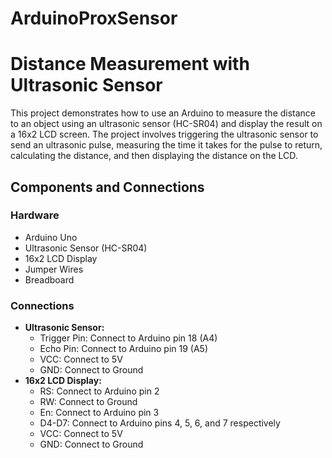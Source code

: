 # ArduinoProxSensor

# Distance Measurement with Ultrasonic Sensor

This project demonstrates how to use an Arduino to measure the distance to an object using an ultrasonic sensor (HC-SR04) and display the result on a 16x2 LCD screen. The project involves triggering the ultrasonic sensor to send an ultrasonic pulse, measuring the time it takes for the pulse to return, calculating the distance, and then displaying the distance on the LCD.

## Components and Connections

### Hardware
- Arduino Uno
- Ultrasonic Sensor (HC-SR04)
- 16x2 LCD Display
- Jumper Wires
- Breadboard 

### Connections
- **Ultrasonic Sensor:**
  - Trigger Pin: Connect to Arduino pin 18 (A4)
  - Echo Pin: Connect to Arduino pin 19 (A5)
  - VCC: Connect to 5V
  - GND: Connect to Ground
- **16x2 LCD Display:**
  - RS: Connect to Arduino pin 2
  - RW: Connect to Ground
  - En: Connect to Arduino pin 3
  - D4-D7: Connect to Arduino pins 4, 5, 6, and 7 respectively
  - VCC: Connect to 5V
  - GND: Connect to Ground
